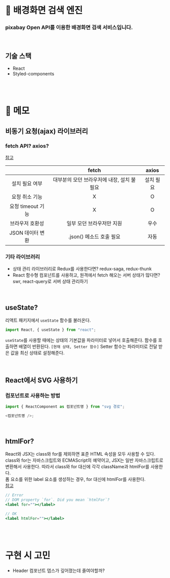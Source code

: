 # 🔎 배경화면 검색 엔진

### pixabay Open API를 이용한 배경화면 검색 서비스입니다.

<br>

## 기술 스택

- React
- Styled-components

<br>
<br>

# 📝 메모

## 비동기 요청(ajax) 라이브러리

### fetch API? axios?

<a href="https://www.geeksforgeeks.org/difference-between-fetch-and-axios-js-for-making-http-requests/">참고</a>

|                   |                   fetch                    |   axios   |
| :---------------: | :----------------------------------------: | :-------: |
|  설치 필요 여부   | 대부분의 모던 브라우저에 내장, 설치 불필요 | 설치 필요 |
|  요청 취소 기능   |                     X                      |     O     |
| 요청 timeout 기능 |                     X                      |     O     |
|  브라우저 호환성  |         일부 모던 브라우저만 지원          |   우수    |
| JSON 데이터 변환  |          .json() 메소드 호출 필요          |   자동    |

### 기타 라이브러리

- 상태 관리 라이브러리로 Redux를 사용한다면? redux-saga, redux-thunk
- React 함수형 컴포넌트를 사용하고, 원격에서 fetch 해오는 서버 상태가 많다면? swr, react-query로 서버 상태 관리하기

<br>

## useState?

리액트 패키지에서 `useState` 함수를 불러온다.

```js
import React, { useState } from "react";
```

`useState`를 사용할 때에는 상태의 기본값을 파라미터로 넣어서 호출해준다. 함수를 호출하면 배열이 반환된다. `[현재 상태, Setter 함수]`
Setter 함수는 파라미터로 전달 받은 값을 최신 상태로 설정해준다.

<br>

## React에서 SVG 사용하기

### 컴포넌트로 사용하는 방법

```js
import { ReactComponent as 컴포넌트명 } from "svg 경로";

<컴포넌트명 />;
```

<br>

## htmlFor?

React와 JSX는 class와 for를 제외하면 표준 HTML 속성을 모두 사용할 수 있다.  
class와 for는 자바스크립트와 ECMAScript의 예약어고, JSX는 일반 자바스크립트로 변환해서 사용한다. 따라서 class와 for 대신에 각각 className과 htmlFor를 사용한다.  
폼 요소를 위한 label 요소를 생성하는 경우, for 대신에 htmlFor를 사용한다.  
<a href="https://thebook.io/006961/part01/ch03/04/04/">참고</a>

```jsx
// Error
// DOM property `for`. Did you mean `htmlFor`?
<label for=""></label>
```

```jsx
// OK
<label htmlFor=""></label>
```

<br>
<br>

# 구현 시 고민

- Header 컴포넌트 뎁스가 깊어졌는데 줄여야할까?
